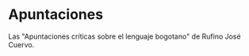 Apuntaciones
============

Las "Apuntaciones críticas sobre el lenguaje bogotano" de Rufino José Cuervo.
